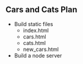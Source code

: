 ## Cars and Cats Plan

* Build static files
	* index.html
	* cars.html
	* cats.html
	* new_cars.html
* Build a node server
